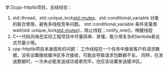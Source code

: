 学习cpp-httplib项目，总结经验：
  1. std::thread、std::unique_lock<std::mutex>、std::conditional_variable 对象的联合使用，避免多线程竞争问题。
       std::conditional_variable 条件变量类 wait(std::unique_lock<std::mutex>)，阻止线程；notify_one()，唤醒线程
  2. C++代码风格在实际工程项目中尽量简单、易懂，能少用复杂的lambda表达式尽量少用。
  3. cpp-httplib项目本身固有的问题：
       工作线程在一个任务中接收客户机请求数据，没有设置接收缓冲区多次接收，可能会导致请求包数据不全。
       同样，在发送数据时，一次未必能发送成功或者完毕，也应该设置发送缓冲区。
